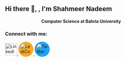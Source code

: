 ## Hi there 👋, , I'm Shahmeer Nadeem

<h4 align="center">Computer Science at Bahria University</h4>
<!--
**shahmeer01dev/shahmeer01dev** is a ✨ _special_ ✨ repository because its `README.md` (this file) appears on your GitHub profile.

Here are some ideas to get you started:

- 🔭 I’m currently working on ...
-->
- 🌱 I’m learning Python and improving my data analysis and machine learning skills.
- 💬 Ask me about Computer Science, Development, Machine Learning
- 📫 How to reach me: shahmeer.n@outlook.com
<!--
- 👯 I’m looking to collaborate on ...
- 🤔 I’m looking for help with ...
- 😄 Pronouns: ...
- ⚡ Fun fact: ...
-->

### Connect with me:
  <!-- LinkedIn -->
  <a href="https://www.linkedin.com/in/shahmeer01dev/">
    <img src="https://cdn.jsdelivr.net/gh/devicons/devicon/icons/linkedin/linkedin-original.svg" alt="LinkedIn" width="40" height="40"/>
  </a>

  <!-- LeetCode -->
  <a href="https://leetcode.com/u/shahmeer01dev/">
    <img src="https://upload.wikimedia.org/wikipedia/commons/1/19/LeetCode_logo_black.png" alt="LeetCode" width="40" height="40" style="background: #f9a828; padding: 5px; border-radius: 50%;"/>
  </a>

  <!-- Twitter -->
  <a href="https://twitter.com/shahmeer01dev">
    <img src="https://upload.wikimedia.org/wikipedia/commons/6/60/Twitter_Logo_as_of_2021.svg" alt="Twitter" width="40" height="40" style="background: #1da1f2; padding: 5px; border-radius: 50%;"/>
  </a>






